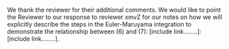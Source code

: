 We thank the reviewer for their additional comments.
We would like to point the Reviewer to our response to reviewer xmvZ for our notes on how we will explicitly describe the steps in the Euler-Maruyama integration to demonstrate the relationship between (6) and (7): [include link........]: [include link........].